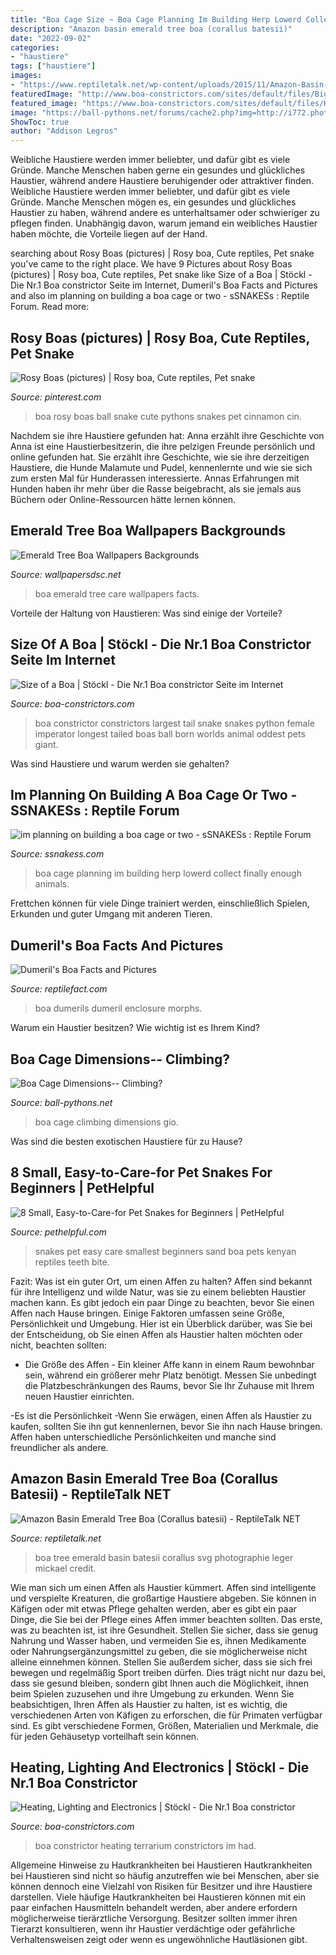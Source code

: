 ```yaml
---
title: "Boa Cage Size ~ Boa Cage Planning Im Building Herp Lowerd Collect Finally Enough Animals"
description: "Amazon basin emerald tree boa (corallus batesii)"
date: "2022-09-02"
categories:
- "haustiere"
tags: ["haustiere"]
images:
- "https://www.reptiletalk.net/wp-content/uploads/2015/11/Amazon-Basin-Emerald-Tree-Boa.jpg"
featuredImage: "http://www.boa-constrictors.com/sites/default/files/BigBoa.jpg"
featured_image: "https://www.boa-constrictors.com/sites/default/files/HaltungVerbrennung2.jpg"
image: "https://ball-pythons.net/forums/cache2.php?img=http://i772.photobucket.com/albums/yy6/primolilla/IMG_2642.jpg"
ShowToc: true
author: "Addison Legros"
---
```



Weibliche Haustiere werden immer beliebter, und dafür gibt es viele Gründe. Manche Menschen haben gerne ein gesundes und glückliches Haustier, während andere Haustiere beruhigender oder attraktiver finden.
Weibliche Haustiere werden immer beliebter, und dafür gibt es viele Gründe. Manche Menschen mögen es, ein gesundes und glückliches Haustier zu haben, während andere es unterhaltsamer oder schwieriger zu pflegen finden. Unabhängig davon, warum jemand ein weibliches Haustier haben möchte, die Vorteile liegen auf der Hand.

	

		
searching about Rosy Boas (pictures) | Rosy boa, Cute reptiles, Pet snake you've came to the right place. We have 9 Pictures about Rosy Boas (pictures) | Rosy boa, Cute reptiles, Pet snake like Size of a Boa | Stöckl - Die Nr.1 Boa constrictor Seite im Internet, Dumeril&#039;s Boa Facts and Pictures and also im planning on building a boa cage or two - sSNAKESs : Reptile Forum. Read more:
		
    
## Rosy Boas (pictures) | Rosy Boa, Cute Reptiles, Pet Snake

<img loading=lazy src="https://i.pinimg.com/736x/b0/c5/af/b0c5af850df11a71753892daa06dfa4a--rosy-boa-le-ciel.jpg" onerror="this.onerror=null;this.src='https://tse2.mm.bing.net/th?id=OIP.R2jZvkTeXZG-kJRr2_6SYwHaGO&amp;pid=15.1';" alt="Rosy Boas (pictures) | Rosy boa, Cute reptiles, Pet snake">

_Source: pinterest.com_

>boa rosy boas ball snake cute pythons snakes pet cinnamon cin. 

	

Nachdem sie ihre Haustiere gefunden hat: Anna erzählt ihre Geschichte von
Anna ist eine Haustierbesitzerin, die ihre pelzigen Freunde persönlich und online gefunden hat. Sie erzählt ihre Geschichte, wie sie ihre derzeitigen Haustiere, die Hunde Malamute und Pudel, kennenlernte und wie sie sich zum ersten Mal für Hunderassen interessierte. Annas Erfahrungen mit Hunden haben ihr mehr über die Rasse beigebracht, als sie jemals aus Büchern oder Online-Ressourcen hätte lernen können.

    
## Emerald Tree Boa Wallpapers Backgrounds

<img loading=lazy src="http://wallpapersdsc.net/wp-content/uploads/2017/05/Emerald-Tree-Boa-Desktop.jpg" onerror="this.onerror=null;this.src='https://tse4.mm.bing.net/th?id=OIP.LdPZZ9vPtlPhQsiZFyB7qgHaFj&amp;pid=15.1';" alt="Emerald Tree Boa Wallpapers Backgrounds">

_Source: wallpapersdsc.net_

>boa emerald tree care wallpapers facts. 

	

Vorteile der Haltung von Haustieren: Was sind einige der Vorteile?

    
## Size Of A Boa | Stöckl - Die Nr.1 Boa Constrictor Seite Im Internet

<img loading=lazy src="http://www.boa-constrictors.com/sites/default/files/BigBoa.jpg" onerror="this.onerror=null;this.src='https://tse3.mm.bing.net/th?id=OIP.KO2BgGfXwCHfbbfrXopQMQHaJ4&amp;pid=15.1';" alt="Size of a Boa | Stöckl - Die Nr.1 Boa constrictor Seite im Internet">

_Source: boa-constrictors.com_

>boa constrictor constrictors largest tail snake snakes python female imperator longest tailed boas ball born worlds animal oddest pets giant. 

	

Was sind Haustiere und warum werden sie gehalten?

    
## Im Planning On Building A Boa Cage Or Two - SSNAKESs : Reptile Forum

<img loading=lazy src="http://img.photobucket.com/albums/v604/peterm15/Picture080.jpg" onerror="this.onerror=null;this.src='https://tse3.mm.bing.net/th?id=OIP.8iIB0LB_cn_-Y7D2tJ7SLQHaFj&amp;pid=15.1';" alt="im planning on building a boa cage or two - sSNAKESs : Reptile Forum">

_Source: ssnakess.com_

>boa cage planning im building herp lowerd collect finally enough animals. 

	

Frettchen können für viele Dinge trainiert werden, einschließlich Spielen, Erkunden und guter Umgang mit anderen Tieren.

    
## Dumeril&#039;s Boa Facts And Pictures

<img loading=lazy src="https://www.reptilefact.com/wp-content/uploads/2016/09/Dumerils-Boa-Enclosure.jpg" onerror="this.onerror=null;this.src='https://tse2.mm.bing.net/th?id=OIP.d5tmjJznhGJTeyxpKmnBCwHaEK&amp;pid=15.1';" alt="Dumeril&#039;s Boa Facts and Pictures">

_Source: reptilefact.com_

>boa dumerils dumeril enclosure morphs. 

	

Warum ein Haustier besitzen? Wie wichtig ist es Ihrem Kind?

    
## Boa Cage Dimensions-- Climbing?

<img loading=lazy src="https://ball-pythons.net/forums/cache2.php?img=http://i772.photobucket.com/albums/yy6/primolilla/IMG_2642.jpg" onerror="this.onerror=null;this.src='https://tse2.mm.bing.net/th?id=OIP.BpWpbSeEJbxGAmU4u4NgfwHaFj&amp;pid=15.1';" alt="Boa Cage Dimensions-- Climbing?">

_Source: ball-pythons.net_

>boa cage climbing dimensions gio. 

	

Was sind die besten exotischen Haustiere für zu Hause?

    
## 8 Small, Easy-to-Care-for Pet Snakes For Beginners | PetHelpful

<img loading=lazy src="https://usercontent2.hubstatic.com/14182845_f520.jpg" onerror="this.onerror=null;this.src='https://tse3.mm.bing.net/th?id=OIP.15cmTriMTGHqPd3XiCzaTAHaFj&amp;pid=15.1';" alt="8 Small, Easy-to-Care-for Pet Snakes for Beginners | PetHelpful">

_Source: pethelpful.com_

>snakes pet easy care smallest beginners sand boa pets kenyan reptiles teeth bite. 

	

Fazit: Was ist ein guter Ort, um einen Affen zu halten?
Affen sind bekannt für ihre Intelligenz und wilde Natur, was sie zu einem beliebten Haustier machen kann. Es gibt jedoch ein paar Dinge zu beachten, bevor Sie einen Affen nach Hause bringen. Einige Faktoren umfassen seine Größe, Persönlichkeit und Umgebung. Hier ist ein Überblick darüber, was Sie bei der Entscheidung, ob Sie einen Affen als Haustier halten möchten oder nicht, beachten sollten:
- Die Größe des Affen - Ein kleiner Affe kann in einem Raum bewohnbar sein, während ein größerer mehr Platz benötigt. Messen Sie unbedingt die Platzbeschränkungen des Raums, bevor Sie Ihr Zuhause mit Ihrem neuen Haustier einrichten.

-Es ist die Persönlichkeit -Wenn Sie erwägen, einen Affen als Haustier zu kaufen, sollten Sie ihn gut kennenlernen, bevor Sie ihn nach Hause bringen. Affen haben unterschiedliche Persönlichkeiten und manche sind freundlicher als andere.

    
## Amazon Basin Emerald Tree Boa (Corallus Batesii) - ReptileTalk NET

<img loading=lazy src="https://www.reptiletalk.net/wp-content/uploads/2015/11/Amazon-Basin-Emerald-Tree-Boa.jpg" onerror="this.onerror=null;this.src='https://tse1.mm.bing.net/th?id=OIP.4WAEHYOiZfmu5YKjl4ln0gHaFj&amp;pid=15.1';" alt="Amazon Basin Emerald Tree Boa (Corallus batesii) - ReptileTalk NET">

_Source: reptiletalk.net_

>boa tree emerald basin batesii corallus svg photographie leger mickael credit. 

	

Wie man sich um einen Affen als Haustier kümmert.
Affen sind intelligente und verspielte Kreaturen, die großartige Haustiere abgeben. Sie können in Käfigen oder mit etwas Pflege gehalten werden, aber es gibt ein paar Dinge, die Sie bei der Pflege eines Affen immer beachten sollten.
Das erste, was zu beachten ist, ist ihre Gesundheit. Stellen Sie sicher, dass sie genug Nahrung und Wasser haben, und vermeiden Sie es, ihnen Medikamente oder Nahrungsergänzungsmittel zu geben, die sie möglicherweise nicht alleine einnehmen können. Stellen Sie außerdem sicher, dass sie sich frei bewegen und regelmäßig Sport treiben dürfen. Dies trägt nicht nur dazu bei, dass sie gesund bleiben, sondern gibt Ihnen auch die Möglichkeit, ihnen beim Spielen zuzusehen und ihre Umgebung zu erkunden.
Wenn Sie beabsichtigen, Ihren Affen als Haustier zu halten, ist es wichtig, die verschiedenen Arten von Käfigen zu erforschen, die für Primaten verfügbar sind. Es gibt verschiedene Formen, Größen, Materialien und Merkmale, die für jeden Gehäusetyp vorteilhaft sein können.

    
## Heating, Lighting And Electronics | Stöckl - Die Nr.1 Boa Constrictor

<img loading=lazy src="https://www.boa-constrictors.com/sites/default/files/HaltungVerbrennung2.jpg" onerror="this.onerror=null;this.src='https://tse4.mm.bing.net/th?id=OIP.QV4B8bG0XjrelRHVyyod7QHaFj&amp;pid=15.1';" alt="Heating, Lighting and Electronics | Stöckl - Die Nr.1 Boa constrictor">

_Source: boa-constrictors.com_

>boa constrictor heating terrarium constrictors im had. 

	

Allgemeine Hinweise zu Hautkrankheiten bei Haustieren
Hautkrankheiten bei Haustieren sind nicht so häufig anzutreffen wie bei Menschen, aber sie können dennoch eine Vielzahl von Risiken für Besitzer und ihre Haustiere darstellen. Viele häufige Hautkrankheiten bei Haustieren können mit ein paar einfachen Hausmitteln behandelt werden, aber andere erfordern möglicherweise tierärztliche Versorgung. Besitzer sollten immer ihren Tierarzt konsultieren, wenn ihr Haustier verdächtige oder gefährliche Verhaltensweisen zeigt oder wenn es ungewöhnliche Hautläsionen gibt.

